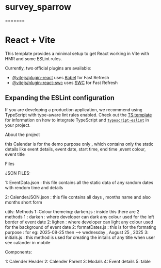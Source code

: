 
# survey_sparrow
=======
# React + Vite

This template provides a minimal setup to get React working in Vite with HMR and some ESLint rules.

Currently, two official plugins are available:

- [@vitejs/plugin-react](https://github.com/vitejs/vite-plugin-react/blob/main/packages/plugin-react) uses [Babel](https://babeljs.io/) for Fast Refresh
- [@vitejs/plugin-react-swc](https://github.com/vitejs/vite-plugin-react/blob/main/packages/plugin-react-swc) uses [SWC](https://swc.rs/) for Fast Refresh

## Expanding the ESLint configuration

If you are developing a production application, we recommend using TypeScript with type-aware lint rules enabled. Check out the [TS template](https://github.com/vitejs/vite/tree/main/packages/create-vite/template-react-ts) for information on how to integrate TypeScript and [`typescript-eslint`](https://typescript-eslint.io) in your project.


About the project 

this Calendar is for the demo purpose only , which contains only the static details like event details, event date, start time, end time ,event colour, event title 



Files 

JSON FILES:

1: EventData.json : this file contains all the static data of any random dates with rendom time and details

2: CalenderJSON.json : this file contains all days , months name and also months short form


utils:
  Methods
      1 :Colour themeing: darken.js : inside this there are 2 methods 
              1 : darken : where developer can dark any colour used for the left border of event date
              2: lighen : where developer can light any colour used for the background of event date
      2: formatDates.js : this is for the formating purpose : for eg: 2025-08-25 then --> wednesday , August 25 , 2025 
      3: initials.js : this method is used for creating the initails of any title when user see calander in mobile
      
      


Components:

1: Calender Header
2: Calender Parent
3: Modals
4: Event details
5: table


